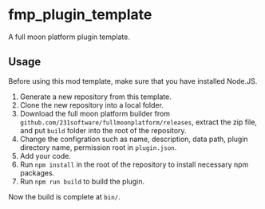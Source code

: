 # fmp_plugin_template
A full moon platform plugin template.

## Usage

Before using this mod template, make sure that you have installed Node.JS.

1. Generate a new repository from this template.
2. Clone the new repository into a local folder.
3. Download the full moon platform builder from `github.com/231software/fullmoonplatform/releases`, extract the zip file, and put `build` folder into the root of the repository.
4. Change the configration such as name, description, data path, plugin directory name, permission root in `plugin.json`.
5. Add your code.
6. Run `npm install` in the root of the repository to install necessary npm packages.
7. Run `npm run build` to build the plugin.

Now the build is complete at `bin/`.
